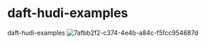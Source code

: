# daft-hudi-examples
daft-hudi-examples
![7afbb2f2-c374-4e4b-a84c-f5fcc954687d](https://github.com/soumilshah1995/daft-hudi-examples/assets/39345855/b7fcaa22-04e2-4f3c-9f65-0f961c65cd4e)
